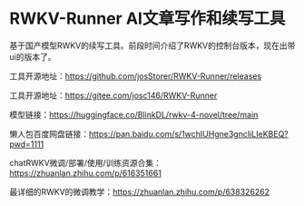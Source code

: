 # RWKV-Runner AI文章写作和续写工具

基于国产模型RWKV的续写工具。前段时间介绍了RWKV的控制台版本，现在出带ui的版本了。

工具开源地址：https://github.com/josStorer/RWKV-Runner/releases

工具开源地址：https://gitee.com/josc146/RWKV-Runner

模型链接：https://huggingface.co/BlinkDL/rwkv-4-novel/tree/main

懒人包百度网盘链接：https://pan.baidu.com/s/1wchIUHgne3gncIiLIeKBEQ?pwd=1111

chatRWKV微调/部署/使用/训练资源合集：https://zhuanlan.zhihu.com/p/616351661

最详细的RWKV的微调教学：https://zhuanlan.zhihu.com/p/638326262

